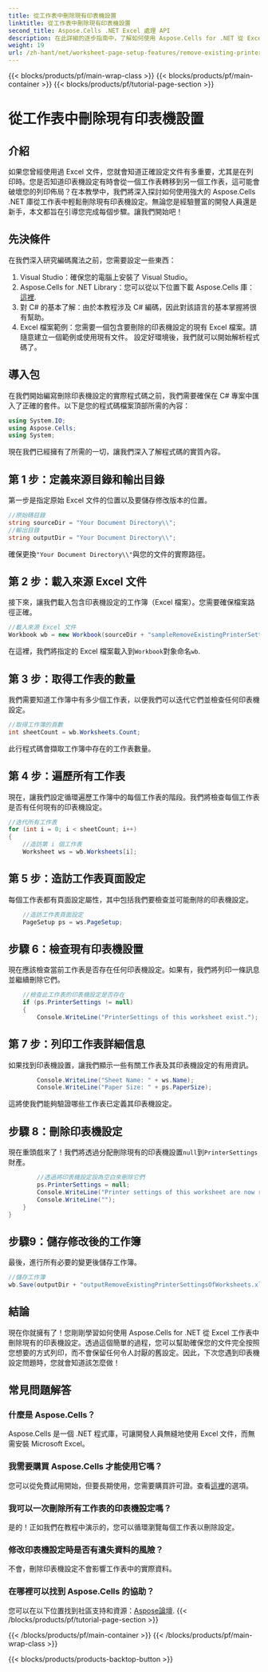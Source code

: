 ```yaml
---
title: 從工作表中刪除現有印表機設置
linktitle: 從工作表中刪除現有印表機設置
second_title: Aspose.Cells .NET Excel 處理 API
description: 在此詳細的逐步指南中，了解如何使用 Aspose.Cells for .NET 從 Excel 工作表中刪除現有印表機設定。
weight: 19
url: /zh-hant/net/worksheet-page-setup-features/remove-existing-printer-settings/
---
```


{{< blocks/products/pf/main-wrap-class >}}
{{< blocks/products/pf/main-container >}}
{{< blocks/products/pf/tutorial-page-section >}}

# 從工作表中刪除現有印表機設置

## 介紹
如果您曾經使用過 Excel 文件，您就會知道正確設定文件有多重要，尤其是在列印時。您是否知道印表機設定有時會從一個工作表轉移到另一個工作表，這可能會破壞您的列印佈局？在本教學中，我們將深入探討如何使用強大的 Aspose.Cells .NET 庫從工作表中輕鬆刪除現有印表機設定。無論您是經驗豐富的開發人員還是新手，本文都旨在引導您完成每個步驟。讓我們開始吧！
## 先決條件
在我們深入研究編碼魔法之前，您需要設定一些東西：
1. Visual Studio：確保您的電腦上安裝了 Visual Studio。
2. Aspose.Cells for .NET Library：您可以從以下位置下載 Aspose.Cells 庫：[這裡](https://releases.aspose.com/cells/net/).
3. 對 C# 的基本了解：由於本教程涉及 C# 編碼，因此對該語言的基本掌握將很有幫助。
4. Excel 檔案範例：您需要一個包含要刪除的印表機設定的現有 Excel 檔案。請隨意建立一個範例或使用現有文件。
設定好環境後，我們就可以開始解析程式碼了。
## 導入包
在我們開始編寫刪除印表機設定的實際程式碼之前，我們需要確保在 C# 專案中匯入了正確的套件。以下是您的程式碼檔案頂部所需的內容：
```csharp
using System.IO;
using Aspose.Cells;
using System;
```
現在我們已經擁有了所需的一切，讓我們深入了解程式碼的實質內容。
## 第 1 步：定義來源目錄和輸出目錄
第一步是指定原始 Excel 文件的位置以及要儲存修改版本的位置。
```csharp
//原始碼目錄
string sourceDir = "Your Document Directory\\";
//輸出目錄
string outputDir = "Your Document Directory\\";
```
確保更換`"Your Document Directory\\"`與您的文件的實際路徑。
## 第 2 步：載入來源 Excel 文件
接下來，讓我們載入包含印表機設定的工作簿（Excel 檔案）。您需要確保檔案路徑正確。
```csharp
//載入來源 Excel 文件
Workbook wb = new Workbook(sourceDir + "sampleRemoveExistingPrinterSettingsOfWorksheets.xlsx");
```
在這裡，我們將指定的 Excel 檔案載入到`Workbook`對象命名`wb`.
## 第 3 步：取得工作表的數量
我們需要知道工作簿中有多少個工作表，以便我們可以迭代它們並檢查任何印表機設定。
```csharp
//取得工作簿的頁數
int sheetCount = wb.Worksheets.Count;
```
此行程式碼會擷取工作簿中存在的工作表數量。
## 第 4 步：遍歷所有工作表
現在，讓我們設定循環遍歷工作簿中的每個工作表的階段。我們將檢查每個工作表是否有任何現有的印表機設定。
```csharp
//迭代所有工作表
for (int i = 0; i < sheetCount; i++)
{
    //造訪第 i 個工作表
    Worksheet ws = wb.Worksheets[i];
```
## 第 5 步：造訪工作表頁面設定
每個工作表都有頁面設定屬性，其中包括我們要檢查並可能刪除的印表機設定。
```csharp
    //造訪工作表頁面設定
    PageSetup ps = ws.PageSetup;
```
## 步驟 6：檢查現有印表機設置
現在應該檢查當前工作表是否存在任何印表機設定。如果有，我們將列印一條訊息並繼續刪除它們。
```csharp
    //檢查此工作表的印表機設定是否存在
    if (ps.PrinterSettings != null)
    {
        Console.WriteLine("PrinterSettings of this worksheet exist.");
```
## 第 7 步：列印工作表詳細信息
如果找到印表機設置，讓我們顯示一些有關工作表及其印表機設定的有用資訊。
```csharp
        Console.WriteLine("Sheet Name: " + ws.Name);
        Console.WriteLine("Paper Size: " + ps.PaperSize);
```
這將使我們能夠驗證哪些工作表已定義其印表機設定。
## 步驟 8：刪除印表機設定
現在重頭戲來了！我們將透過分配刪除現有的印表機設置`null`到`PrinterSettings`財產。
```csharp
        //透過將印表機設定設為空白來刪除它們
        ps.PrinterSettings = null;
        Console.WriteLine("Printer settings of this worksheet are now removed by setting it null.");
        Console.WriteLine("");
    }
}
```
## 步驟9：儲存修改後的工作簿
最後，進行所有必要的變更後儲存工作簿。
```csharp
//儲存工作簿
wb.Save(outputDir + "outputRemoveExistingPrinterSettingsOfWorksheets.xlsx");
```
## 結論
現在你就擁有了！您剛剛學習如何使用 Aspose.Cells for .NET 從 Excel 工作表中刪除現有的印表機設定。透過這個簡單的過程，您可以幫助確保您的文件完全按照您想要的方式列印，而不會保留任何令人討厭的舊設定。因此，下次您遇到印表機設定問題時，您就會知道該怎麼做！
## 常見問題解答
### 什麼是 Aspose.Cells？
Aspose.Cells 是一個 .NET 程式庫，可讓開發人員無縫地使用 Excel 文件，而無需安裝 Microsoft Excel。
### 我需要購買 Aspose.Cells 才能使用它嗎？
您可以從免費試用開始，但要長期使用，您需要購買許可證。查看[這裡](https://purchase.aspose.com/buy)的選項。
### 我可以一次刪除所有工作表的印表機設定嗎？
是的！正如我們在教程中演示的，您可以循環瀏覽每個工作表以刪除設定。
### 修改印表機設定時是否有遺失資料的風險？
不會，刪除印表機設定不會影響工作表中的實際資料。
### 在哪裡可以找到 Aspose.Cells 的協助？
您可以在以下位置找到社區支持和資源：[Aspose論壇](https://forum.aspose.com/c/cells/9).
{{< /blocks/products/pf/tutorial-page-section >}}

{{< /blocks/products/pf/main-container >}}
{{< /blocks/products/pf/main-wrap-class >}}

{{< blocks/products/products-backtop-button >}}
